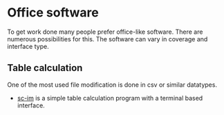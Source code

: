 # Office software

To get work done many people prefer office-like software.
There are numerous possibilities for this.
The software can vary in coverage and interface type.

## Table calculation

One of the most used file modification is done in csv or similar datatypes.

- [sc-im](setups/sc-im.md) is a simple table calculation program with a terminal based interface.

